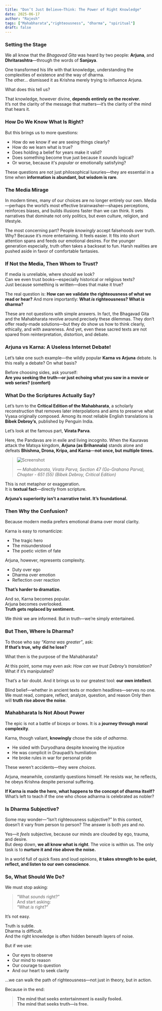 ```yaml
---
title: "Don’t Just Believe—Think: The Power of Right Knowledge"
date: 2025-06-17
author: "Rajesh"
tags: ["Mahabharata","righteousness", "dharma", "spiritual"]
draft: false
---
```


### Setting the Stage

We all know that the *Bhagavad Gita* was heard by two people: **Arjuna**, and **Dhritarashtra**—through the words of **Sanjaya**. 

One transformed his life with that knowledge, understanding the complexities of existence and the way of dharma.  
The other... dismissed it as Krishna merely trying to influence Arjuna.

What does this tell us?

That knowledge, however divine, **depends entirely on the receiver**.  
It’s not the clarity of the message that matters—it’s the clarity of the mind that hears it.

### How Do We Know What Is Right?

But this brings us to more questions:  
- How do we know if *we* are seeing things clearly?  
- How do we learn what is true?  
- Does holding a belief for years make it valid?  
- Does something become true just because it *sounds* logical?  
- Or worse, because it's *popular* or emotionally satisfying?

These questions are not just philosophical luxuries—they are essential in a time when **information is abundant, but wisdom is rare**.

### The Media Mirage

In modern times, many of our choices are no longer entirely our own. Media—perhaps the world’s most effective brainwasher—shapes perceptions, reinforces biases, and builds illusions faster than we can think. It sets narratives that dominate not only politics, but even culture, religion, and lifestyle.

The most concerning part? People *knowingly* accept falsehoods over truth. Why? Because it’s more entertaining. It feels easier. It fits into short attention spans and feeds our emotional desires. For the younger generation especially, truth often takes a backseat to fun. Harsh realities are pushed aside in favor of comfortable fantasies.

### If Not the Media, Then Whom to Trust?

If media is unreliable, where should we look?  
Can we even trust books—especially historical or religious texts?  
Just because something is written—does that make it true?

The real question is: **How can we validate the righteousness of what we read or hear?** And more importantly: **What *is* righteousness? What *is* dharma?**

These are not questions with simple answers. In fact, the Bhagavad Gita and the Mahabharata revolve around precisely these dilemmas. They don’t offer ready-made solutions—but they do show us how to think clearly, ethically, and with awareness.
And yet, even these sacred texts are not spared from reinterpretation, distortion, and debate.

### Arjuna vs Karna: A Useless Internet Debate!

Let’s take one such example—the wildly popular **Karna vs Arjuna** debate. Is this really a debate? On what basis?

Before choosing sides, ask yourself:  
**Are you seeking the truth—or just echoing what you saw in a movie or web series? (comfort)**

### What Do the Scriptures Actually Say?

Let’s turn to the **Critical Edition of the Mahabharata**, a scholarly reconstruction that removes later interpolations and aims to preserve what Vyasa originally composed. Among its most reliable English translations is **Bibek Debroy’s**, published by Penguin India.

Let’s look at the famous part, **Virata Parva**.

Here, the Pandavas are in exile and living incognito. When the Kauravas attack the Matsya kingdom, **Arjuna (as Brihannala)** stands alone and defeats **Bhishma, Drona, Kripa, and Karna**—**not once, but multiple times.**

> ![Screenshot](/dharmicwaves/images/proof.png)
> 
> — *Mahabharata, Virata Parva, Section 47 (Go-Grahana Parva), Chapter - 651 (55) (Bibek Debroy, Critical Edition)*

This is not metaphor or exaggeration.  
It is **textual fact**—directly from scripture.

**Arjuna’s superiority isn’t a narrative twist. It’s foundational.**

### Then Why the Confusion?

Because modern media prefers emotional drama over moral clarity.

Karna is easy to romanticize:  
- The tragic hero  
- The misunderstood  
- The poetic victim of fate

Arjuna, however, represents complexity.  
- Duty over ego  
- Dharma over emotion  
- Reflection over reaction

**That’s harder to dramatize.**

And so, Karna becomes popular.  
Arjuna becomes overlooked.  
**Truth gets replaced by sentiment.**

We *think* we are informed. But in truth—we’re simply entertained.

### But Then, Where Is Dharma?

To those who say *“Karna was greater”*, ask:  
**If that’s true, why did he lose?**

What then is the purpose of the Mahabharata?

At this point, some may even ask: *How can we trust Debroy’s translation?*  
What if it’s manipulated?

That’s a fair doubt. And it brings us to our greatest tool: **our own intellect**.

Blind belief—whether in ancient texts or modern headlines—serves no one.  
We must read, compare, reflect, analyze, question, and reason
Only then will **truth rise above the noise**.

### Mahabharata Is Not About Power

The epic is not a battle of biceps or bows. It is a **journey through moral complexity**.

Karna, though valiant, **knowingly** chose the side of *adharma*.  
- He sided with Duryodhana despite knowing the injustice  
- He was complicit in Draupadi’s humiliation  
- He broke rules in war for personal pride

These weren’t accidents—they were *choices*.

Arjuna, meanwhile, constantly questions himself. He resists war, he reflects, he obeys Krishna despite personal suffering.

**If Karna is made the hero, what happens to the concept of dharma itself?**  
What’s left to teach if the one who chose adharma is celebrated as nobler?

### Is Dharma Subjective?

Some may wonder—“Isn’t righteousness subjective?”  In this context, doesn’t it vary from person to person?
The answer is both *yes* and *no*.

Yes—it *feels* subjective, because our minds are clouded by ego, trauma, and desire.  
But deep down, **we all know what is right**. The voice is within us. The only task is to **nurture it and rise above the noise.**

In a world full of quick fixes and loud opinions, **it takes strength to be quiet, reflect, and listen to our own conscience**.

### So, What Should We Do?

We must stop asking:  
> “What *sounds* right?”  
And start asking:  
> “What *is* right?”

It’s not easy.

Truth is subtle.  
Dharma is difficult.  
And the right knowledge is often hidden beneath layers of noise.

But if we use:
- Our eyes to observe  
- Our mind to reason  
- Our courage to question  
- And our heart to seek clarity

…we can walk the path of righteousness—not just in theory, but in action.

Because in the end:

> **The mind that seeks entertainment is easily fooled.**  
> **The mind that seeks truth—is free.**

